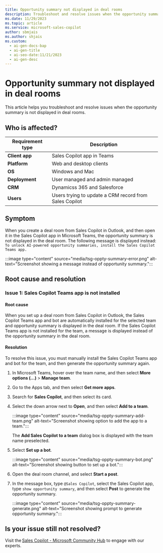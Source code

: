 ```yaml
---
title: Opportunity summary not displayed in deal rooms
description: Troubleshoot and resolve issues when the opportunity summary is not displayed in deal rooms.
ms.date: 11/29/2023
ms.topic: article
ms.service: microsoft-sales-copilot
author: sbmjais
ms.author: shjais
ms.custom:
  - ai-gen-docs-bap
  - ai-gen-title
  - ai-seo-date:11/21/2023
  - ai-gen-desc
---
```


# Opportunity summary not displayed in deal rooms

This article helps you troubleshoot and resolve issues when the opportunity summary is not displayed in deal rooms.

## Who is affected?

| Requirement type |Description  |
|---------|---------|
|**Client app**     |  Sales Copilot app in Teams        |
|**Platform**     | Web and desktop clients         |
|**OS**     | Windows and Mac         |
|**Deployment**     | User managed and admin managed       |
|**CRM**     | Dynamicss 365 and Salesforce      |
|**Users**     | Users trying to update a CRM record from Sales Copilot |

## Symptom

When you create a deal room from Sales Copilot in Outlook, and then open it in the Sales Copilot app in Microsoft Teams, the opportunity summary is not displayed in the deal room. The following message is displayed instead: `To unlock AI-powered opportunity summaries, install the Sales Copilot Teams app.`

:::image type="content" source="media/tsg-oppty-summary-error.png" alt-text="Screenshot showing a message instead of opportunity summary.":::

## Root cause and resolution

### Issue 1: Sales Copilot Teams app is not installed

#### Root cause

When you set up a deal room from Sales Copilot in Outlook, the Sales Copilot Teams app and bot are automatically installed for the selected team and opportunity summary is displayed in the deal room. If the Sales Copilot Teams app is not installed for the team, a message is displayed instead of the opportunity summary in the deal room.

#### Resolution

To resolve this issue, you must manually install the Sales Copilot Teams app and bot for the team, and then generate the opportunity summary again.

1. In Microsoft Teams, hover over the team name, and then select **More options (...)** > **Manage team**.

2. Go to the Apps tab, and then select **Get more apps**.

3. Search for **Sales Copilot**, and then select its card.

4. Select the down arrow next to **Open**, and then select **Add to a team**.

    :::image type="content" source="media/tsg-oppty-summary-add-team.png" alt-text="Screenshot showing option to add the app to a team.":::

    The **Add Sales Copilot to a team** dialog box is displayed with the team name preselected.

5. Select **Set up a bot**.

    :::image type="content" source="media/tsg-oppty-summary-bot.png" alt-text="Screenshot showing button to set up a bot.":::

6. Open the deal room channel, and select **Start a post**.

7. In the message box, type `@Sales Copilot`, select the Sales Copilot app, type `show opportunity summary`, and then select **Post** to generate the opportunity summary.

    :::image type="content" source="media/tsg-oppty-summary-generate.png" alt-text="Screenshot showing prompt to generate opportunity summary.":::

## Is your issue still not resolved?

Visit the [Sales Copilot - Microsoft Community Hub](https://techcommunity.microsoft.com/t5/viva-sales/bd-p/VivaSales) to engage with our experts.
